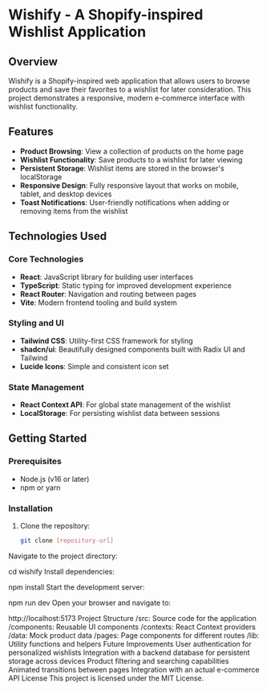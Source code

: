 # Wishify - A Shopify-inspired Wishlist Application

## Overview

Wishify is a Shopify-inspired web application that allows users to browse products and save their favorites to a wishlist for later consideration. This project demonstrates a responsive, modern e-commerce interface with wishlist functionality.

## Features

- **Product Browsing**: View a collection of products on the home page
- **Wishlist Functionality**: Save products to a wishlist for later viewing
- **Persistent Storage**: Wishlist items are stored in the browser's localStorage
- **Responsive Design**: Fully responsive layout that works on mobile, tablet, and desktop devices
- **Toast Notifications**: User-friendly notifications when adding or removing items from the wishlist

## Technologies Used

### Core Technologies
- **React**: JavaScript library for building user interfaces
- **TypeScript**: Static typing for improved development experience
- **React Router**: Navigation and routing between pages
- **Vite**: Modern frontend tooling and build system

### Styling and UI
- **Tailwind CSS**: Utility-first CSS framework for styling
- **shadcn/ui**: Beautifully designed components built with Radix UI and Tailwind
- **Lucide Icons**: Simple and consistent icon set

### State Management
- **React Context API**: For global state management of the wishlist
- **LocalStorage**: For persisting wishlist data between sessions

## Getting Started

### Prerequisites
- Node.js (v16 or later)
- npm or yarn

### Installation

1. Clone the repository:
   ```bash
   git clone [repository-url]
Navigate to the project directory:


cd wishify
Install dependencies:


npm install
Start the development server:


npm run dev
Open your browser and navigate to:

http://localhost:5173
Project Structure
/src: Source code for the application
/components: Reusable UI components
/contexts: React Context providers
/data: Mock product data
/pages: Page components for different routes
/lib: Utility functions and helpers
Future Improvements
User authentication for personalized wishlists
Integration with a backend database for persistent storage across devices
Product filtering and searching capabilities
Animated transitions between pages
Integration with an actual e-commerce API
License
This project is licensed under the MIT License.

